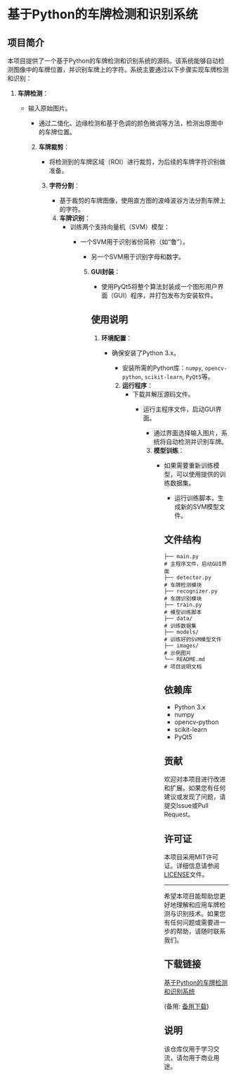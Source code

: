 # 基于Python的车牌检测和识别系统

## 项目简介

本项目提供了一个基于Python的车牌检测和识别系统的源码。该系统能够自动检测图像中的车牌位置，并识别车牌上的字符。系统主要通过以下步骤实现车牌检测和识别：

1. **车牌检测**：
   - 输入原始图片。
      - 通过二值化、边缘检测和基于色调的颜色微调等方法，检测出原图中的车牌位置。

      2. **车牌裁剪**：
         - 将检测到的车牌区域（ROI）进行裁剪，为后续的车牌字符识别做准备。

         3. **字符分割**：
            - 基于裁剪的车牌图像，使用直方图的波峰波谷方法分割车牌上的字符。

            4. **车牌识别**：
               - 训练两个支持向量机（SVM）模型：
                    - 一个SVM用于识别省份简称（如“鲁”）。
                         - 另一个SVM用于识别字母和数字。

                         5. **GUI封装**：
                            - 使用PyQt5将整个算法封装成一个图形用户界面（GUI）程序，并打包发布为安装软件。

                            ## 使用说明

                            1. **环境配置**：
                               - 确保安装了Python 3.x。
                                  - 安装所需的Python库：`numpy`, `opencv-python`, `scikit-learn`, `PyQt5`等。

                                  2. **运行程序**：
                                     - 下载并解压源码文件。
                                        - 运行主程序文件，启动GUI界面。
                                           - 通过界面选择输入图片，系统将自动检测并识别车牌。

                                           3. **模型训练**：
                                              - 如果需要重新训练模型，可以使用提供的训练数据集。
                                                 - 运行训练脚本，生成新的SVM模型文件。

                                                 ## 文件结构

                                                 ```
                                                 ├── main.py          # 主程序文件，启动GUI界面
                                                 ├── detector.py      # 车牌检测模块
                                                 ├── recognizer.py    # 车牌识别模块
                                                 ├── train.py         # 模型训练脚本
                                                 ├── data/            # 训练数据集
                                                 ├── models/          # 训练好的SVM模型文件
                                                 ├── images/          # 示例图片
                                                 └── README.md        # 项目说明文档
                                                 ```

                                                 ## 依赖库

                                                 - Python 3.x
                                                 - numpy
                                                 - opencv-python
                                                 - scikit-learn
                                                 - PyQt5

                                                 ## 贡献

                                                 欢迎对本项目进行改进和扩展。如果您有任何建议或发现了问题，请提交Issue或Pull Request。

                                                 ## 许可证

                                                 本项目采用MIT许可证。详细信息请参阅[LICENSE](LICENSE)文件。

                                                 ---

                                                 希望本项目能帮助您更好地理解和应用车牌检测与识别技术。如果您有任何问题或需要进一步的帮助，请随时联系我们。

                                                 ## 下载链接
                                                 [基于Python的车牌检测和识别系统](https://pan.quark.cn/s/a18b2bf0c486) 

                                                 (备用: [备用下载](https://pan.baidu.com/s/1FNMBz_w4O_ud8MQ3G4HP1Q?pwd=1234))

                                                 ## 说明

                                                 该仓库仅用于学习交流，请勿用于商业用途。
